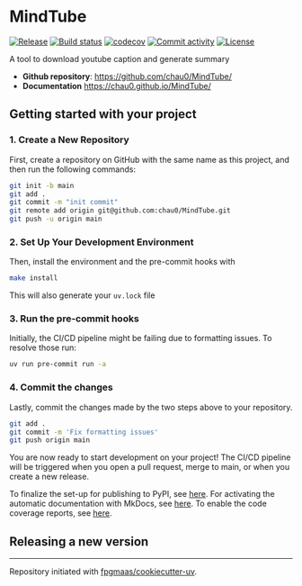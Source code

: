# MindTube

[![Release](https://img.shields.io/github/v/release/chau0/MindTube)](https://img.shields.io/github/v/release/chau0/MindTube)
[![Build status](https://img.shields.io/github/actions/workflow/status/chau0/MindTube/main.yml?branch=main)](https://github.com/chau0/MindTube/actions/workflows/main.yml?query=branch%3Amain)
[![codecov](https://codecov.io/gh/chau0/MindTube/branch/main/graph/badge.svg)](https://codecov.io/gh/chau0/MindTube)
[![Commit activity](https://img.shields.io/github/commit-activity/m/chau0/MindTube)](https://img.shields.io/github/commit-activity/m/chau0/MindTube)
[![License](https://img.shields.io/github/license/chau0/MindTube)](https://img.shields.io/github/license/chau0/MindTube)

A tool to download youtube caption and generate summary

- **Github repository**: <https://github.com/chau0/MindTube/>
- **Documentation** <https://chau0.github.io/MindTube/>

## Getting started with your project

### 1. Create a New Repository

First, create a repository on GitHub with the same name as this project, and then run the following commands:

```bash
git init -b main
git add .
git commit -m "init commit"
git remote add origin git@github.com:chau0/MindTube.git
git push -u origin main
```

### 2. Set Up Your Development Environment

Then, install the environment and the pre-commit hooks with

```bash
make install
```

This will also generate your `uv.lock` file

### 3. Run the pre-commit hooks

Initially, the CI/CD pipeline might be failing due to formatting issues. To resolve those run:

```bash
uv run pre-commit run -a
```

### 4. Commit the changes

Lastly, commit the changes made by the two steps above to your repository.

```bash
git add .
git commit -m 'Fix formatting issues'
git push origin main
```

You are now ready to start development on your project!
The CI/CD pipeline will be triggered when you open a pull request, merge to main, or when you create a new release.

To finalize the set-up for publishing to PyPI, see [here](https://fpgmaas.github.io/cookiecutter-uv/features/publishing/#set-up-for-pypi).
For activating the automatic documentation with MkDocs, see [here](https://fpgmaas.github.io/cookiecutter-uv/features/mkdocs/#enabling-the-documentation-on-github).
To enable the code coverage reports, see [here](https://fpgmaas.github.io/cookiecutter-uv/features/codecov/).

## Releasing a new version



---

Repository initiated with [fpgmaas/cookiecutter-uv](https://github.com/fpgmaas/cookiecutter-uv).
